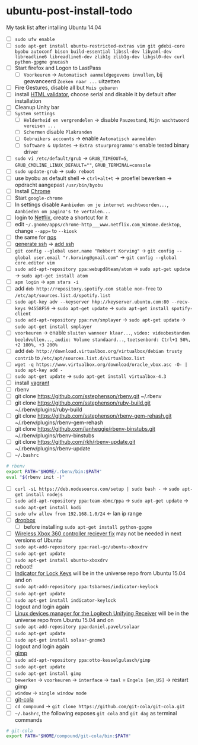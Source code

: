 ubuntu-post-install-todo
========================

My task list after intalling Ubuntu 14.04

* [ ] `sudo ufw enable`
* [ ] `sudo apt-get install ubuntu-restricted-extras vim git gdebi-core byobu autoconf bison build-essential libssl-dev libyaml-dev libreadline6 libreadline6-dev zlib1g zlib1g-dev libgsl0-dev curl python-gpgme gnucash`
* [ ] Start firefox and Logon to LastPass
  * [ ] `Voorkeuren` -> `Automatisch aanmeldgegevens invullen`, bij geavanceerd `Zoeken naar ...` uitzetten
 * [ ] Fire Gestures, disable all but `Muis gebaren`
 * [ ] install [HTML validator](http://users.skynet.be/mgueury/mozilla/index.html), choose serial and disable it by default after installation
* [ ] Cleanup Unity bar
* [ ] `System settings`
  * [ ] `Helderheid en vergrendelen` -> disable `Pauzestand`, `Mijn wachtwoord vereisen ...`
  * [ ] `Schermen` disable `Plakranden`
  * [ ] `Gebruikers accounts` -> enable `Automatisch aanmelden`
  * [ ] `Software & Updates` -> `Extra stuurprogramma's` enable tested binary driver
* [ ] `sudo vi /etc/default/grub` -> `GRUB_TIMEOUT=5`, `GRUB_CMDLINE_LINUX_DEFAULT=""`, `GRUB_TERMINAL=console`
* [ ] `sudo update-grub` -> `sudo reboot`
* [ ] use byobu as default shell -> `ctrl+alt+t` -> proefiel bewerken -> opdracht aangepast `/usr/bin/byobu`
* [ ] Install [Chrome](https://www.google.nl/chrome/browser/desktop/index.html)
* [ ] Start `google-chrome`
 * [ ] In settings disable `Aanbieden om je internet wachtwoorden...`, `Aanbieden om pagina's te vertalen...`
 * [ ] login to [Netflix](http://www.netflix.com/), create a shortcut for it
 * [ ] edit `~/.gnome/apps/chrome-http___www.netflix.com_WiHome.desktop`, change `--app=` to `--kiosk `
 * [ ] the same for [nos](http://nos.nl/)
* [ ] [generate ssh](https://help.github.com/articles/generating-ssh-keys/) -> [add ssh](https://github.com/settings/ssh)
* [ ] `git config --global user.name "Robbert Korving"` -> `git config --global user.email "r.korving@gmail.com"` -> `git config --global core.editor vim`
* [ ] `sudo add-apt-repository ppa:webupd8team/atom` -> `sudo apt-get update` -> `sudo apt-get install atom`
 * [ ] `apm login` -> `apm stars -i`
* [ ] add `deb http://repository.spotify.com stable non-free` to `/etc/apt/sources.list.d/spotify.list`
 * [ ] `sudo apt-key adv --keyserver hkp://keyserver.ubuntu.com:80 --recv-keys 94558F59` -> `sudo apt-get update` -> `sudo apt-get install spotify-client`
* [ ] `sudo add-apt-repository ppa:rvm/smplayer` -> `sudo apt-get update` -> `sudo apt-get install smplayer`
 * [ ] `voorkeuren` -> enable `sluiten wanneer klaar...`, `video: videobestanden beeldvullen...`, `audio: Volume standaard...`, `toetsenbord: Ctrl+1 50%, +2 100%, +3 200%`
* [ ] add `deb http://download.virtualbox.org/virtualbox/debian trusty contrib` to `/etc/apt/sources.list.d/virtualbox.list`
 * [ ] `wget -q https://www.virtualbox.org/download/oracle_vbox.asc -O- | sudo apt-key add -`
 * [ ] `sudo apt-get update` -> `sudo apt-get install virtualbox-4.3`
* [ ] install [vagrant](https://www.vagrantup.com/downloads)
* [ ] rbenv
 * [ ] git clone https://github.com/sstephenson/rbenv.git ~/.rbenv
 * [ ] git clone https://github.com/sstephenson/ruby-build.git ~/.rbenv/plugins/ruby-build
 * [ ] git clone https://github.com/sstephenson/rbenv-gem-rehash.git ~/.rbenv/plugins/rbenv-gem-rehash
 * [ ] git clone https://github.com/ianheggie/rbenv-binstubs.git ~/.rbenv/plugins/rbenv-binstubs
 * [ ] git clone https://github.com/rkh/rbenv-update.git ~/.rbenv/plugins/rbenv-update
 * [ ] `~/.bashrc`
 ```bash
 # rbenv
 export PATH="$HOME/.rbenv/bin:$PATH"
 eval "$(rbenv init -)"
 ```
* [ ] `curl -sL https://deb.nodesource.com/setup | sudo bash -` -> `sudo apt-get install nodejs`
* [ ] `sudo add-apt-repository ppa:team-xbmc/ppa` -> `sudo apt-get update` -> `sudo apt-get install kodi`
 * [ ] `sudo ufw allow from 192.168.1.0/24` <- lan ip range
* [ ] [dropbox](https://www.dropbox.com/downloading?src=index)
  * [ ] before installing `sudo apt-get install python-gpgme`
* [ ] [Wireless Xbox 360 controller reciever fix](http://www.omgubuntu.co.uk/2014/06/ubuntu-xbox-controller-support-xboxdrv-driver) may not be needed in next versions of Ubuntu
 * [ ] `sudo apt-add-repository ppa:rael-gc/ubuntu-xboxdrv`
 * [ ] `sudo apt-get update`
 * [ ] `sudo apt-get install ubuntu-xboxdrv`
 * [ ] reboot!
* [ ] [Indicator for Lock Keys](http://packages.ubuntu.com/search?keywords=indicator-keylock) will be in the universe repo from Ubuntu 15.04 and on
 * [ ] `sudo apt-add-repository ppa:tsbarnes/indicator-keylock`
 * [ ] `sudo apt-get update`
 * [ ] `sudo apt-get install indicator-keylock`
 * [ ] logout and login again
* [ ] [Linux devices manager for the Logitech Unifying Receiver](https://github.com/pwr/Solaar) will be in the universe repo from Ubuntu 15.04 and on
 * [ ] `sudo apt-add-repository ppa:daniel.pavel/solaar`
 * [ ] `sudo apt-get update`
 * [ ] `sudo apt-get install solaar-gnome3`
 * [ ] logout and login again
* [ ] [gimp](http://www.gimp.org/)
 * [ ] `sudo add-apt-repository ppa:otto-kesselgulasch/gimp`
 * [ ] `sudo apt-get update`
 * [ ] `sudo apt-get install gimp`
 * [ ] `bewerken` -> `voorkeuren` -> `interface` -> `taal` = `Engels [en_US]` -> restart gimp
 * [ ] `window` -> `single window mode`
* [ ] [git-cola](https://github.com/git-cola/git-cola)
 * [ ] `cd compound` -> `git clone https://github.com/git-cola/git-cola.git`
 * [ ] `~/.bashrc`, the following exposes `git cola` and `git dag` as terminal commands
 ```bash
 # git-cola
 export PATH="$HOME/compound/git-cola/bin:$PATH"
 ```
